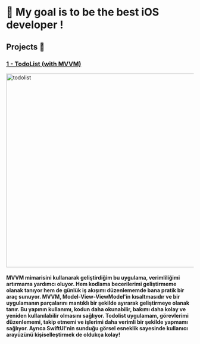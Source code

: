 #   My goal is to be the best iOS developer !

## Projects 🚀

### [1 - TodoList (with MVVM)](https://github.com/eneseken95/Swift_Projects/tree/main/TodoList)
<img width="520" alt="todolist" src="https://github.com/eneseken95/Swift_Projects/assets/144843964/89adf00e-80b7-4406-aa03-b41663c512e6">

#### MVVM mimarisini kullanarak geliştirdiğim bu uygulama, verimliliğimi artırmama yardımcı oluyor. Hem kodlama becerilerimi geliştirmeme olanak tanıyor hem de günlük iş akışımı düzenlememde bana pratik bir araç sunuyor. MVVM, Model-View-ViewModel'in kısaltmasıdır ve bir uygulamanın parçalarını mantıklı bir şekilde ayırarak geliştirmeye olanak tanır. Bu yapının kullanımı, kodun daha okunabilir, bakımı daha kolay ve yeniden kullanılabilir olmasını sağlıyor. Todolist uygulamam, görevlerimi düzenlememi, takip etmemi ve işlerimi daha verimli bir şekilde yapmamı sağlıyor. Ayrıca SwiftUI'nin sunduğu görsel esneklik sayesinde kullanıcı arayüzünü kişiselleştirmek de oldukça kolay!
